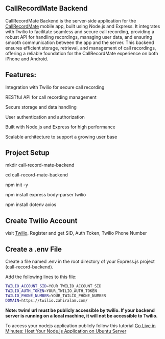 ## CallRecordMate Backend

CallRecordMate Backend is the server-side application for the <a href="https://github.com/mesepith/CallRecordMate">CallRecordMate</a> mobile app, built using Node.js and Express. It integrates with Twilio to facilitate seamless and secure call recording, providing a robust API for handling recordings, managing user data, and ensuring smooth communication between the app and the server. This backend ensures efficient storage, retrieval, and management of call recordings, offering a reliable foundation for the CallRecordMate experience on both iPhone and Android.

## Features:

Integration with Twilio for secure call recording

RESTful API for call recording management

Secure storage and data handling

User authentication and authorization

Built with Node.js and Express for high performance

Scalable architecture to support a growing user base

## Project Setup

mkdir call-record-mate-backend

cd call-record-mate-backend

npm init -y

npm install express body-parser twilio

npm install dotenv axios

## Create Twilio Account

visit <a href="twilio.com" target="_blank">Twilio</a>. Register and get SID, Auth Token, Twilio Phone Number

## Create a .env File

Create a file named .env in the root directory of your Express.js project (call-record-backend).

Add the following lines to this file:

```bash
TWILIO_ACCOUNT_SID=YOUR_TWILIO_ACCOUNT_SID
TWILIO_AUTH_TOKEN=YOUR_TWILIO_AUTH_TOKEN
TWILIO_PHONE_NUMBER=YOUR_TWILIO_PHONE_NUMBER
DOMAIN=https://twilio.zahiralam.com/
```

**Note: twiml url must be publicly accessible by twilio.  If your backend server is running on a local machine, it will not be accessible to Twilio.**

To access your nodejs application publicly follow this tutorial <a href="https://zahiralam.com/blog/how-to-make-your-node-js-application-accessible-via-a-domain/">Go Live in Minutes: Host Your Node.js Application on Ubuntu Server</a>